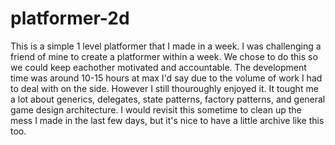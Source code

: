 # platformer-2d

This is a simple 1 level platformer that I made in a week. I was challenging a friend of mine to create a platformer within a week. We chose to do this so we could keep eachother motivated and accountable.
The development time was around 10-15 hours at max I'd say due to the volume of work I had to deal with on the side. However I still thouroughly enjoyed it. It tought me a lot about generics, delegates,
state patterns, factory patterns, and general game design architecture. I would revisit this sometime to clean up the mess I made in the last few days, but it's nice to have a little archive like this too.
